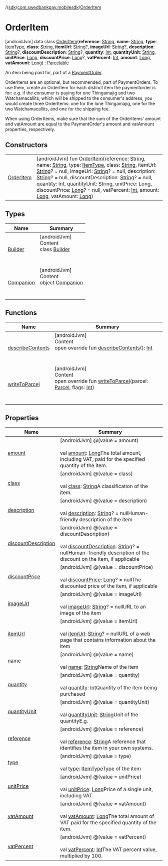 //[sdk](../../../index.md)/[com.swedbankpay.mobilesdk](../index.md)/[OrderItem](index.md)



# OrderItem  
 [androidJvm] data class [OrderItem](index.md)(**reference**: [String](https://kotlinlang.org/api/latest/jvm/stdlib/kotlin/-string/index.html), **name**: [String](https://kotlinlang.org/api/latest/jvm/stdlib/kotlin/-string/index.html), **type**: [ItemType](../-item-type/index.md), **class**: [String](https://kotlinlang.org/api/latest/jvm/stdlib/kotlin/-string/index.html), **itemUrl**: [String](https://kotlinlang.org/api/latest/jvm/stdlib/kotlin/-string/index.html)?, **imageUrl**: [String](https://kotlinlang.org/api/latest/jvm/stdlib/kotlin/-string/index.html)?, **description**: [String](https://kotlinlang.org/api/latest/jvm/stdlib/kotlin/-string/index.html)?, **discountDescription**: [String](https://kotlinlang.org/api/latest/jvm/stdlib/kotlin/-string/index.html)?, **quantity**: [Int](https://kotlinlang.org/api/latest/jvm/stdlib/kotlin/-int/index.html), **quantityUnit**: [String](https://kotlinlang.org/api/latest/jvm/stdlib/kotlin/-string/index.html), **unitPrice**: [Long](https://kotlinlang.org/api/latest/jvm/stdlib/kotlin/-long/index.html), **discountPrice**: [Long](https://kotlinlang.org/api/latest/jvm/stdlib/kotlin/-long/index.html)?, **vatPercent**: [Int](https://kotlinlang.org/api/latest/jvm/stdlib/kotlin/-int/index.html), **amount**: [Long](https://kotlinlang.org/api/latest/jvm/stdlib/kotlin/-long/index.html), **vatAmount**: [Long](https://kotlinlang.org/api/latest/jvm/stdlib/kotlin/-long/index.html)) : [Parcelable](https://developer.android.com/reference/kotlin/android/os/Parcelable.html)

An item being paid for, part of a [PaymentOrder](../-payment-order/index.md).



OrderItems are an optional, but recommended, part of PaymentOrders. To use them, create an OrderItem for each distinct item the paymentorder is for: e.g. if the consumer is paying for one Thingamajig and two Watchamacallits, which will be shipped to the consumer's address, you would create three OrderItems: one for the lone Thingamajig, one for the two Watchamacallits, and one for the shipping fee.



When using OrderItems, make sure that the sum of the OrderItems' amount and vatAmount are equal to the PaymentOrder's amount and vatAmount properties, respectively.

   


## Constructors  
  
| | |
|---|---|
| <a name="com.swedbankpay.mobilesdk/OrderItem/OrderItem/#kotlin.String#kotlin.String#com.swedbankpay.mobilesdk.ItemType#kotlin.String#kotlin.String?#kotlin.String?#kotlin.String?#kotlin.String?#kotlin.Int#kotlin.String#kotlin.Long#kotlin.Long?#kotlin.Int#kotlin.Long#kotlin.Long/PointingToDeclaration/"></a>[OrderItem](-order-item.md)| <a name="com.swedbankpay.mobilesdk/OrderItem/OrderItem/#kotlin.String#kotlin.String#com.swedbankpay.mobilesdk.ItemType#kotlin.String#kotlin.String?#kotlin.String?#kotlin.String?#kotlin.String?#kotlin.Int#kotlin.String#kotlin.Long#kotlin.Long?#kotlin.Int#kotlin.Long#kotlin.Long/PointingToDeclaration/"></a> [androidJvm] fun [OrderItem](-order-item.md)(reference: [String](https://kotlinlang.org/api/latest/jvm/stdlib/kotlin/-string/index.html), name: [String](https://kotlinlang.org/api/latest/jvm/stdlib/kotlin/-string/index.html), type: [ItemType](../-item-type/index.md), class: [String](https://kotlinlang.org/api/latest/jvm/stdlib/kotlin/-string/index.html), itemUrl: [String](https://kotlinlang.org/api/latest/jvm/stdlib/kotlin/-string/index.html)? = null, imageUrl: [String](https://kotlinlang.org/api/latest/jvm/stdlib/kotlin/-string/index.html)? = null, description: [String](https://kotlinlang.org/api/latest/jvm/stdlib/kotlin/-string/index.html)? = null, discountDescription: [String](https://kotlinlang.org/api/latest/jvm/stdlib/kotlin/-string/index.html)? = null, quantity: [Int](https://kotlinlang.org/api/latest/jvm/stdlib/kotlin/-int/index.html), quantityUnit: [String](https://kotlinlang.org/api/latest/jvm/stdlib/kotlin/-string/index.html), unitPrice: [Long](https://kotlinlang.org/api/latest/jvm/stdlib/kotlin/-long/index.html), discountPrice: [Long](https://kotlinlang.org/api/latest/jvm/stdlib/kotlin/-long/index.html)? = null, vatPercent: [Int](https://kotlinlang.org/api/latest/jvm/stdlib/kotlin/-int/index.html), amount: [Long](https://kotlinlang.org/api/latest/jvm/stdlib/kotlin/-long/index.html), vatAmount: [Long](https://kotlinlang.org/api/latest/jvm/stdlib/kotlin/-long/index.html))   <br>|


## Types  
  
|  Name |  Summary | 
|---|---|
| <a name="com.swedbankpay.mobilesdk/OrderItem.Builder///PointingToDeclaration/"></a>[Builder](-builder/index.md)| <a name="com.swedbankpay.mobilesdk/OrderItem.Builder///PointingToDeclaration/"></a>[androidJvm]  <br>Content  <br>class [Builder](-builder/index.md)  <br><br><br>|
| <a name="com.swedbankpay.mobilesdk/OrderItem.Companion///PointingToDeclaration/"></a>[Companion](-companion/index.md)| <a name="com.swedbankpay.mobilesdk/OrderItem.Companion///PointingToDeclaration/"></a>[androidJvm]  <br>Content  <br>object [Companion](-companion/index.md)  <br><br><br>|


## Functions  
  
|  Name |  Summary | 
|---|---|
| <a name="com.swedbankpay.mobilesdk/OrderItem/describeContents/#/PointingToDeclaration/"></a>[describeContents](describe-contents.md)| <a name="com.swedbankpay.mobilesdk/OrderItem/describeContents/#/PointingToDeclaration/"></a>[androidJvm]  <br>Content  <br>open override fun [describeContents](describe-contents.md)(): [Int](https://kotlinlang.org/api/latest/jvm/stdlib/kotlin/-int/index.html)  <br><br><br>|
| <a name="com.swedbankpay.mobilesdk/OrderItem/writeToParcel/#android.os.Parcel#kotlin.Int/PointingToDeclaration/"></a>[writeToParcel](write-to-parcel.md)| <a name="com.swedbankpay.mobilesdk/OrderItem/writeToParcel/#android.os.Parcel#kotlin.Int/PointingToDeclaration/"></a>[androidJvm]  <br>Content  <br>open override fun [writeToParcel](write-to-parcel.md)(parcel: [Parcel](https://developer.android.com/reference/kotlin/android/os/Parcel.html), flags: [Int](https://kotlinlang.org/api/latest/jvm/stdlib/kotlin/-int/index.html))  <br><br><br>|


## Properties  
  
|  Name |  Summary | 
|---|---|
| <a name="com.swedbankpay.mobilesdk/OrderItem/amount/#/PointingToDeclaration/"></a>[amount](amount.md)| <a name="com.swedbankpay.mobilesdk/OrderItem/amount/#/PointingToDeclaration/"></a> [androidJvm] @(value = amount)  <br>  <br>val [amount](amount.md): [Long](https://kotlinlang.org/api/latest/jvm/stdlib/kotlin/-long/index.html)The total amount, including VAT, paid for the specified quantity of the item.   <br>|
| <a name="com.swedbankpay.mobilesdk/OrderItem/class/#/PointingToDeclaration/"></a>[class](class.md)| <a name="com.swedbankpay.mobilesdk/OrderItem/class/#/PointingToDeclaration/"></a> [androidJvm] @(value = class)  <br>  <br>val [class](class.md): [String](https://kotlinlang.org/api/latest/jvm/stdlib/kotlin/-string/index.html)A classification of the item.   <br>|
| <a name="com.swedbankpay.mobilesdk/OrderItem/description/#/PointingToDeclaration/"></a>[description](description.md)| <a name="com.swedbankpay.mobilesdk/OrderItem/description/#/PointingToDeclaration/"></a> [androidJvm] @(value = description)  <br>  <br>val [description](description.md): [String](https://kotlinlang.org/api/latest/jvm/stdlib/kotlin/-string/index.html)? = nullHuman-friendly description of the item   <br>|
| <a name="com.swedbankpay.mobilesdk/OrderItem/discountDescription/#/PointingToDeclaration/"></a>[discountDescription](discount-description.md)| <a name="com.swedbankpay.mobilesdk/OrderItem/discountDescription/#/PointingToDeclaration/"></a> [androidJvm] @(value = discountDescription)  <br>  <br>val [discountDescription](discount-description.md): [String](https://kotlinlang.org/api/latest/jvm/stdlib/kotlin/-string/index.html)? = nullHuman-friendly description of the discount on the item, if applicable   <br>|
| <a name="com.swedbankpay.mobilesdk/OrderItem/discountPrice/#/PointingToDeclaration/"></a>[discountPrice](discount-price.md)| <a name="com.swedbankpay.mobilesdk/OrderItem/discountPrice/#/PointingToDeclaration/"></a> [androidJvm] @(value = discountPrice)  <br>  <br>val [discountPrice](discount-price.md): [Long](https://kotlinlang.org/api/latest/jvm/stdlib/kotlin/-long/index.html)? = nullThe discounted price of the item, if applicable   <br>|
| <a name="com.swedbankpay.mobilesdk/OrderItem/imageUrl/#/PointingToDeclaration/"></a>[imageUrl](image-url.md)| <a name="com.swedbankpay.mobilesdk/OrderItem/imageUrl/#/PointingToDeclaration/"></a> [androidJvm] @(value = imageUrl)  <br>  <br>val [imageUrl](image-url.md): [String](https://kotlinlang.org/api/latest/jvm/stdlib/kotlin/-string/index.html)? = nullURL to an image of the item   <br>|
| <a name="com.swedbankpay.mobilesdk/OrderItem/itemUrl/#/PointingToDeclaration/"></a>[itemUrl](item-url.md)| <a name="com.swedbankpay.mobilesdk/OrderItem/itemUrl/#/PointingToDeclaration/"></a> [androidJvm] @(value = itemUrl)  <br>  <br>val [itemUrl](item-url.md): [String](https://kotlinlang.org/api/latest/jvm/stdlib/kotlin/-string/index.html)? = nullURL of a web page that contains information about the item   <br>|
| <a name="com.swedbankpay.mobilesdk/OrderItem/name/#/PointingToDeclaration/"></a>[name](name.md)| <a name="com.swedbankpay.mobilesdk/OrderItem/name/#/PointingToDeclaration/"></a> [androidJvm] @(value = name)  <br>  <br>val [name](name.md): [String](https://kotlinlang.org/api/latest/jvm/stdlib/kotlin/-string/index.html)Name of the item   <br>|
| <a name="com.swedbankpay.mobilesdk/OrderItem/quantity/#/PointingToDeclaration/"></a>[quantity](quantity.md)| <a name="com.swedbankpay.mobilesdk/OrderItem/quantity/#/PointingToDeclaration/"></a> [androidJvm] @(value = quantity)  <br>  <br>val [quantity](quantity.md): [Int](https://kotlinlang.org/api/latest/jvm/stdlib/kotlin/-int/index.html)Quantity of the item being purchased   <br>|
| <a name="com.swedbankpay.mobilesdk/OrderItem/quantityUnit/#/PointingToDeclaration/"></a>[quantityUnit](quantity-unit.md)| <a name="com.swedbankpay.mobilesdk/OrderItem/quantityUnit/#/PointingToDeclaration/"></a> [androidJvm] @(value = quantityUnit)  <br>  <br>val [quantityUnit](quantity-unit.md): [String](https://kotlinlang.org/api/latest/jvm/stdlib/kotlin/-string/index.html)Unit of the quantityE.g.   <br>|
| <a name="com.swedbankpay.mobilesdk/OrderItem/reference/#/PointingToDeclaration/"></a>[reference](reference.md)| <a name="com.swedbankpay.mobilesdk/OrderItem/reference/#/PointingToDeclaration/"></a> [androidJvm] @(value = reference)  <br>  <br>val [reference](reference.md): [String](https://kotlinlang.org/api/latest/jvm/stdlib/kotlin/-string/index.html)A reference that identifies the item in your own systems.   <br>|
| <a name="com.swedbankpay.mobilesdk/OrderItem/type/#/PointingToDeclaration/"></a>[type](type.md)| <a name="com.swedbankpay.mobilesdk/OrderItem/type/#/PointingToDeclaration/"></a> [androidJvm] @(value = type)  <br>  <br>val [type](type.md): [ItemType](../-item-type/index.md)Type of the item   <br>|
| <a name="com.swedbankpay.mobilesdk/OrderItem/unitPrice/#/PointingToDeclaration/"></a>[unitPrice](unit-price.md)| <a name="com.swedbankpay.mobilesdk/OrderItem/unitPrice/#/PointingToDeclaration/"></a> [androidJvm] @(value = unitPrice)  <br>  <br>val [unitPrice](unit-price.md): [Long](https://kotlinlang.org/api/latest/jvm/stdlib/kotlin/-long/index.html)Price of a single unit, including VAT.   <br>|
| <a name="com.swedbankpay.mobilesdk/OrderItem/vatAmount/#/PointingToDeclaration/"></a>[vatAmount](vat-amount.md)| <a name="com.swedbankpay.mobilesdk/OrderItem/vatAmount/#/PointingToDeclaration/"></a> [androidJvm] @(value = vatAmount)  <br>  <br>val [vatAmount](vat-amount.md): [Long](https://kotlinlang.org/api/latest/jvm/stdlib/kotlin/-long/index.html)The total amount of VAT paid for the specified quantity of the item.   <br>|
| <a name="com.swedbankpay.mobilesdk/OrderItem/vatPercent/#/PointingToDeclaration/"></a>[vatPercent](vat-percent.md)| <a name="com.swedbankpay.mobilesdk/OrderItem/vatPercent/#/PointingToDeclaration/"></a> [androidJvm] @(value = vatPercent)  <br>  <br>val [vatPercent](vat-percent.md): [Int](https://kotlinlang.org/api/latest/jvm/stdlib/kotlin/-int/index.html)The VAT percent value, multiplied by 100.   <br>|

